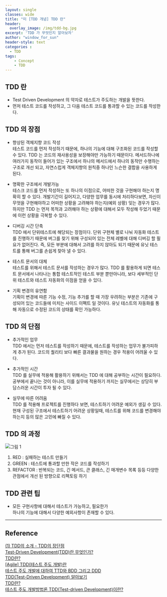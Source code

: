```yaml
--- 
layout: single
classes: wide
title: "미 [TDD 개념] TDD 란"
header:
  overlay_image: /img/tdd-bg.jpg
excerpt: 'TDD 가 무엇인지 알아보자'
author: "window_for_sun"
header-style: text
categories :
  - TDD
tags:
    - Concept
    - TDD
---  
```


## TDD 란
- Test Driven Development 의 약자로 테스트가 주도하는 개발을 뜻한다.
- 먼저 테스트 코드를 작성하고, 그 다음 테스트 코드를 통과할 수 있는 코드를 작성한다.

## TDD 의 장점
- 향상된 객체지향 코드 작성  
테스트 코드를 먼저 작성하기 때문에, 하나의 기능에 대해 구조화된 코드를 작성할 수 있다. 
TDD 는 코드의 재사용성을 보장해야만 가능하기 때문이다. 
메서드하나에 여러가지 동작이 들어가 있는 구조에서 하나의 메서드에서 하나의 동작만 수행하는 구조로 개선 되고, 자연스럽게 객체지향의 원칙중 하나인 느슨한 결합을 사용하게 된다.

- 명확한 구조에서 개발가능  
테스크 코드를 먼저 작성하는 또 하나의 이점으로, 어떠한 것을 구현해야 하는지 명확히 할 수 있다. 
개발기간이 길어지고, 다양한 업무를 동시에 처리하다보면, 자신이 무엇을 구현해야하고 어떠한 상황을 고려해야 하는지(예외 상황) 잊는 경우가 많다. 
하지만 TDD 는 먼저 목적과 고려해야 하는 상황에 대해서 모두 작성해 두었기 때문에 이런 상황을 극복할 수 있다. 

- 디버깅 시간 단축  
TDD 에서 단위테스트에 해당되는 장점이다. 
단위 구현체 별로 나눠 자동화 테스트를 진행하기 때문에 버그를 찾기 위해 구성되어 있는 전체 레벨에 대해 디버깅 할 필요가 없어진다.
즉, 모든 부분에 대해서 고려를 하지 않아도 되기 때문에 유닛 테스트를 통해 버그를 손쉽게 찾아 낼 수 있다.

- 테스트 문서의 대체  
테스트를 위해서 테스트 문서를 작성하는 경우가 많다. 
TDD 를 활용하게 되면 테스트 문서에서 나타나는 통합 테스트적인 테스트 부분 뿐만아니라, 보다 세부적인 단위 테스트와 테스트 자동화의 이점을 얻을 수 있다.

- 기획 변경의 유연함  
기획이 변경에 따른 기능 수정, 기능 추가를 할 때 가장 우려하는 부분은 기존에 구성되어 있는 코드들에 미치는 사이드 이펙트 일 것이다.
유닛 테스트의 자동화를 통해 자동으로 수정된 코드의 상태를 확인 가능하다.

## TDD 의 단점
- 추가적인 업무  
TDD 에서는 먼저 테스트를 작성하기 때문에, 테스트를 작성하는 업무가 불가피하게 추가 된다.
코드의 퀄리티 보다 빠른 결과물을 원하는 경우 적용이 어려울 수 있다.

- 추가적인 시간  
TDD 를 실무에 적용해 활용하기 위해서는 TDD 에 대해 공부하는 시간이 필요하다.
공부에서 끝나는 것이 아니라, 이를 실무에 적용하기 까지는 실무에서는 상당히 부담스러운 시간이 투자 될 수 있다.

- 실무에 따른 어려움  
TDD 를 적용해 프로젝트를 진행하다 보면, 테스트하기 어려운 예외가 생길 수 있다.
현재 구성된 구조에서 테스트하기 어려운 상황일때, 테스트를 위해 코드를 변경해야 하는지 등의 많은 고민에 빠질 수 있다.

## TDD 의 과정

![그림 1]({{site.baseurl}}/img/tdd/concept-tdd-1.gif)

1. RED : 실패하는 테스트 만들기
1. GREEN : 테스트에 통과할 만한 작은 코드를 작성하기
1. REFACTOR : 반복되는 코드, 긴 메서드, 큰 클래스, 긴 매개변수 목록 등등 다양한 관점에서 개선 된 방향으로 리펙토링 하기

## TDD 관련 팁
- 모든 구현사항에 대해서 테스트가 가능하고, 필요한가  
하나의 기능에 대해서 다양한 예외사항이 존재할 수 있다.




---
## Reference
[(1) TDD의 소개 - TDD의 장단점](http://www.hoons.net/Lecture/View/644)  
[Test-Driven Development(TDD)란 무엇인가?](https://medium.com/@dog156987/test-driven-development-tdd-%EB%9E%80-%EB%AC%B4%EC%97%87%EC%9D%B8%EA%B0%80-59b7b4a65c4)  
[TDD란?](https://m.blog.naver.com/PostView.nhn?blogId=suresofttech&logNo=221039173819&proxyReferer=https%3A%2F%2Fwww.google.com%2F)  
[[Agile] TDD(테스트 주도 개발)란](https://gmlwjd9405.github.io/2018/06/03/agile-tdd.html)  
[테스트 주도 개발에 대하여 TTD와 BDD 그리고 DDD](https://asfirstalways.tistory.com/296)  
[TDD(Test-Driven Development) 알아보기](https://blog.leop0ld.org/posts/test-driven-development/)  
[TDD란?](https://velog.io/@essri/TDD%EB%9E%80)  
[테스트 주도 개발방법론 TDD(Test-driven Development)이란?](https://nesoy.github.io/articles/2017-01/TDD)  
